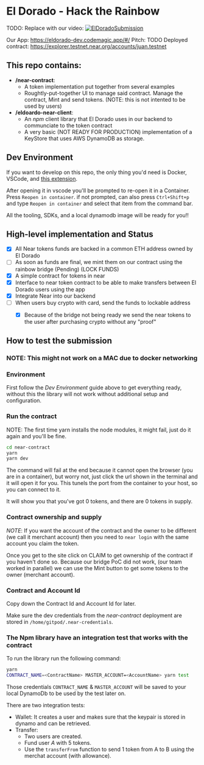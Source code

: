 # El Dorado - Hack the Rainbow

TODO: Replace with our video:
[![ElDoradoSubmission](https://img.youtube.com/vi/C0DPdy98e4c/0.jpg)](https://www.youtube.com/watch?v=C0DPdy98e4c)

Our App: https://eldorado-dev.codemagic.app/#/ 
Pitch: TODO
Deployed contract: https://explorer.testnet.near.org/accounts/juan.testnet


## This repo contains:
 - **/near-contract**: 
    - A token implementation put together from several examples
    - Roughtly-put-together UI to manage said contract. Manage the contract, Mint and send tokens. (NOTE: this is not intented to be used by users)
 - **/eldoardo-near-client**: 
    - An *npm* client library that El Dorado uses in our backend to communciate to the token contract
    - A very basic (NOT READY FOR PRODUCTION) implementation of a KeyStore that uses AWS DynamoDB as storage.

## Dev Environment

If you want to develop on this repo, the only thing you'd need is Docker, VSCode, and [this extension](https://marketplace.visualstudio.com/items?itemName=ms-vscode-remote.remote-containers#review-details).

After opening it in vscode you'll be prompted to re-open it in a Container. Press `Reopen in container`.
if not prompted, can also press `Ctrl+Shift+p` and type `Reopen in container` and select that item from the command bar.

All the tooling, SDKs, and a local dynamodb image will be ready for you!!

## High-level implementation and Status

- [x] All Near tokens funds are backed in a common ETH address owned by El Dorado
- [ ] As soon as funds are final, we mint them on our contract using the rainbow bridge (Pending) (LOCK FUNDS)
- [x] A simple contract for tokens in near
- [x] Interface to near token contract to be able to make transfers between El Dorado users using the app
- [x] Integrate Near into our backend
- [ ] When users buy crypto with card, send the funds to lockable address
   - [x] Because of the bridge not being ready we send the near tokens to the user after purchasing crypto without any "proof"
   

## How to test the submission 
### NOTE: This might not work on a MAC due to docker networking

### Environment
First follow the *Dev Environment* guide above to get everything ready, without this the library will not work without additional setup and configuration.

### Run the contract
NOTE: The first time yarn installs the node modules, it might fail, just do it again and you'll be fine.
```bash
cd near-contract
yarn
yarn dev
```
The command will fail at the end because it cannot open the browser (you are in a container), but worry not, just click the url shown in the terminal and it will open it for you. This tunels the port from the container to your host, so you can connect to it.

It will show you that you've got 0 tokens, and there are 0 tokens in supply.

### Contract ownership and supply
*NOTE*: If you want the account of the contract and the owner to be different (we call it merchant account) then you need to `near login` with the same account you claim the token.

Once you get to the site click on CLAIM to get ownership of the contract if you haven't done so. 
Because our bridge PoC did not work, (our team worked in parallel) we can use the Mint button to get some tokens to the owner (merchant account).

### Contract and Account Id
Copy down the Contract Id and Account Id for later.

Make sure the dev credentials from the *near-contract* deployment are stored in `/home/gitpod/.near-credentials`.

### The Npm library have an integration test that works with the contract
To run the library run the following command:
```bash
yarn
CONTRACT_NAME=<ContractName> MASTER_ACCOUNT=<AccountName> yarn test
```
Those credentials `CONTRACT_NAME` & `MASTER_ACCOUNT` will be saved to your local DynamoDb to be used by the test later on.

There are two integration tests:
- Wallet: It creates a user and makes sure that the keypair is stored in dynamo and can be retrieved.
- Transfer: 
  - Two users are created.
  - Fund user *A* with 5 tokens.
  - Use the `transferFrom` function to send 1 token from A to B using the merchat account (with allowance).
